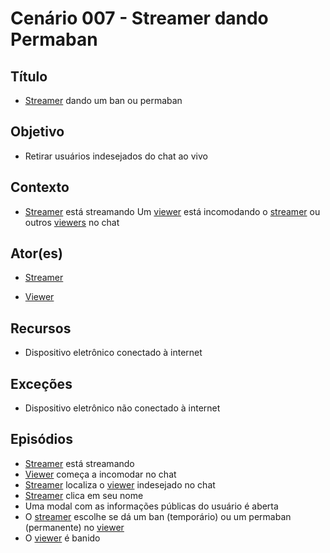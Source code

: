 # Cenário 007 - Streamer dando Permaban

## Título
* [Streamer](https://github.com/gabrielziegler3/Requisitos-2018-1/wiki/L%C3%A9xico-Streamer)
 dando um ban ou permaban

## Objetivo
* Retirar usuários indesejados do chat ao vivo

## Contexto
* [Streamer](https://github.com/gabrielziegler3/Requisitos-2018-1/wiki/L%C3%A9xico-Streamer)
 está streamando
Um [viewer](https://github.com/gabrielziegler3/Requisitos-2018-1/wiki/Viewer) está incomodando o [streamer](https://github.com/gabrielziegler3/Requisitos-2018-1/wiki/L%C3%A9xico-Streamer)
 ou outros [viewers](https://github.com/gabrielziegler3/Requisitos-2018-1/wiki/Viewer) no chat

## Ator(es)
* [Streamer](https://github.com/gabrielziegler3/Requisitos-2018-1/wiki/L%C3%A9xico-Streamer)

* [Viewer](https://github.com/gabrielziegler3/Requisitos-2018-1/wiki/Viewer)

## Recursos
* Dispositivo eletrônico conectado à internet

## Exceções
* Dispositivo eletrônico não conectado à internet

## Episódios
* [Streamer](https://github.com/gabrielziegler3/Requisitos-2018-1/wiki/L%C3%A9xico-Streamer)
 está streamando
* [Viewer](https://github.com/gabrielziegler3/Requisitos-2018-1/wiki/Viewer) começa a incomodar no chat
* [Streamer](https://github.com/gabrielziegler3/Requisitos-2018-1/wiki/L%C3%A9xico-Streamer)
 localiza o [viewer](https://github.com/gabrielziegler3/Requisitos-2018-1/wiki/Viewer) indesejado no chat
* [Streamer](https://github.com/gabrielziegler3/Requisitos-2018-1/wiki/L%C3%A9xico-Streamer)
 clica em seu nome
* Uma modal com as informações públicas do usuário é aberta
* O [streamer](https://github.com/gabrielziegler3/Requisitos-2018-1/wiki/L%C3%A9xico-Streamer)
 escolhe se dá um ban (temporário) ou um permaban (permanente) no [viewer](https://github.com/gabrielziegler3/Requisitos-2018-1/wiki/Viewer)
* O [viewer](https://github.com/gabrielziegler3/Requisitos-2018-1/wiki/Viewer) é banido
